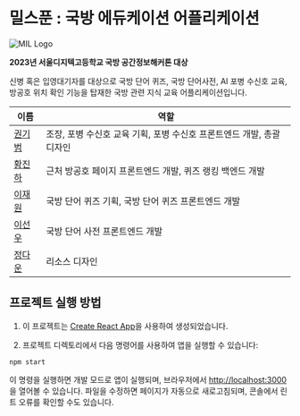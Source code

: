# 밀스푼 : 국방 에듀케이션 어플리케이션

![MIL Logo](https://raw.githubusercontent.com/MILSPOON/milspoon-front/d73a5e5a15be287cc2450c70912a30a29192f2fa/src/media/MIL_LOGO_PNG.png)

**2023년 서울디지텍고등학교 국방 공간정보해커톤 대상**

신병 혹은 입영대기자를 대상으로 국방 단어 퀴즈, 국방 단어사전, AI 포병 수신호 교육,방공호 위치 확인 기능을 탑재한 국방 관련 지식 교육 어플리케이션입니다.

| 이름                                  | 역할                                         |
|---------------------------------------|----------------------------------------------|
| [권기범](https://github.com/gwongibeom) | 조장, 포병 수신호 교육 기획, 포병 수신호 프론트엔드 개발, 총괄 디자인   |
| [황진하](https://github.com/ghkdwlsgk) | 근처 방공호 페이지 프론트엔드 개발, 퀴즈 랭킹 백엔드 개발              |
| [이재원](https://github.com/MaTemPong)  | 국방 단어 퀴즈 기획, 국방 단어 퀴즈 프론트엔드 개발                    |
| [이선우](https://github.com/sw347)     | 국방 단어 사전 프론트엔드 개발                                       |
| [정다운](https://github.com/Asion07)| 리소스 디자인                                 |

## 프로젝트 실행 방법

1. 이 프로젝트는 [Create React App](https://github.com/facebook/create-react-app)을 사용하여 생성되었습니다.

2. 프로젝트 디렉토리에서 다음 명령어를 사용하여 앱을 실행할 수 있습니다:

```
npm start
```

이 명령을 실행하면 개발 모드로 앱이 실행되며, 브라우저에서 [http://localhost:3000](http://localhost:3000)을 열어볼 수 있습니다. 파일을 수정하면 페이지가 자동으로 새로고침되며, 콘솔에서 린트 오류를 확인할 수도 있습니다.
